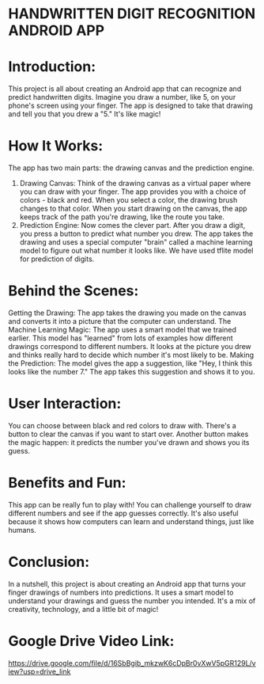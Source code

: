 # HANDWRITTEN DIGIT RECOGNITION ANDROID APP

# Introduction:
This project is all about creating an Android app that can recognize and predict handwritten digits. Imagine you draw a number, like 5, on your phone's screen using your finger. The app is designed to take that drawing and tell you that you drew a "5." It's like magic!

# How It Works:
The app has two main parts: the drawing canvas and the prediction engine.
1. Drawing Canvas:
Think of the drawing canvas as a virtual paper where you can draw with your finger. The app provides you with a choice of colors - black and red. When you select a color, the drawing brush changes to that color. When you start drawing on the canvas, the app keeps track of the path you're drawing, like the route you take.
2. Prediction Engine:
Now comes the clever part. After you draw a digit, you press a button to predict what number you drew. The app takes the drawing and uses a special computer "brain" called a machine learning model to figure out what number it looks like.
We have used tflite model for prediction of digits.

# Behind the Scenes:
Getting the Drawing: The app takes the drawing you made on the canvas and converts it into a picture that the computer can understand.
The Machine Learning Magic: The app uses a smart model that we trained earlier. This model has "learned" from lots of examples how different drawings correspond to different numbers. It looks at the picture you drew and thinks really hard to decide which number it's most likely to be.
Making the Prediction: The model gives the app a suggestion, like "Hey, I think this looks like the number 7." The app takes this suggestion and shows it to you.

# User Interaction:
You can choose between black and red colors to draw with.
There's a button to clear the canvas if you want to start over.
Another button makes the magic happen: it predicts the number you've drawn and shows you its guess.

# Benefits and Fun:
This app can be really fun to play with! You can challenge yourself to draw different numbers and see if the app guesses correctly. It's also useful because it shows how computers can learn and understand things, just like humans.

# Conclusion:
In a nutshell, this project is about creating an Android app that turns your finger drawings of numbers into predictions. It uses a smart model to understand your drawings and guess the number you intended. It's a mix of creativity, technology, and a little bit of magic!

# Google Drive Video Link:
https://drive.google.com/file/d/16SbBgib_mkzwK6cDpBr0vXwV5pGR129L/view?usp=drive_link



